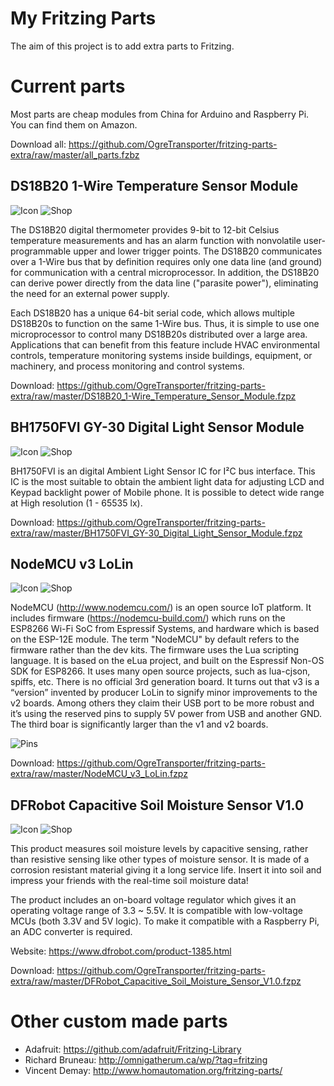 # My Fritzing Parts
The aim of this project is to add extra parts to Fritzing.

# Current parts
Most parts are cheap modules from China for Arduino and Raspberry Pi. You can find them on Amazon.

Download all: https://github.com/OgreTransporter/fritzing-parts-extra/raw/master/all_parts.fzbz

## DS18B20 1-Wire Temperature Sensor Module
![Icon](https://github.com/OgreTransporter/fritzing-parts-extra/blob/master/DS18B20/DS18B20_icon.png)
![Shop](https://github.com/OgreTransporter/fritzing-parts-extra/blob/master/DS18B20/DS18B20_picture.jpg)

The DS18B20 digital thermometer provides 9-bit to 12-bit Celsius temperature measurements and has an alarm function with nonvolatile user-programmable upper and lower trigger points. The DS18B20 communicates over a 1-Wire bus that by definition requires only one data line (and ground) for communication with a central microprocessor. In addition, the DS18B20 can derive power directly from the data line ("parasite power"), eliminating the need for an external power supply.

Each DS18B20 has a unique 64-bit serial code, which allows multiple DS18B20s to function on the same 1-Wire bus. Thus, it is simple to use one microprocessor to control many DS18B20s distributed over a large area. Applications that can benefit from this feature include HVAC environmental controls, temperature monitoring systems inside buildings, equipment, or machinery, and process monitoring and control systems.

Download: https://github.com/OgreTransporter/fritzing-parts-extra/raw/master/DS18B20_1-Wire_Temperature_Sensor_Module.fzpz

## BH1750FVI GY-30 Digital Light Sensor Module
![Icon](https://github.com/OgreTransporter/fritzing-parts-extra/blob/master/BH1750FVI_GY-30/BH1750FVI_GY-30_icon.png)
![Shop](https://github.com/OgreTransporter/fritzing-parts-extra/blob/master/BH1750FVI_GY-30/BH1750FVI_GY-30_picture.jpg)

BH1750FVI is an digital Ambient Light Sensor IC for I²C bus interface. This IC is the most suitable to obtain the ambient light data for adjusting LCD and Keypad backlight power of Mobile phone. It is possible to detect wide range at High resolution (1 - 65535 lx).

Download: https://github.com/OgreTransporter/fritzing-parts-extra/raw/master/BH1750FVI_GY-30_Digital_Light_Sensor_Module.fzpz

## NodeMCU v3 LoLin 

![Icon](https://github.com/OgreTransporter/fritzing-parts-extra/blob/master/NodeMCU_v3_LoLin/NodeMCU_v3_LoLin_icon.png)
![Shop](https://github.com/OgreTransporter/fritzing-parts-extra/blob/master/NodeMCU_v3_LoLin/NodeMCU_v3_LoLin_picture.jpg)

NodeMCU (http://www.nodemcu.com/) is an open source IoT platform. It includes firmware (https://nodemcu-build.com/) which runs on the ESP8266 Wi-Fi SoC from Espressif Systems, and hardware which is based on the ESP-12E module. The term "NodeMCU" by default refers to the firmware rather than the dev kits. The firmware uses the Lua scripting language. It is based on the eLua project, and built on the Espressif Non-OS SDK for ESP8266. It uses many open source projects, such as lua-cjson, spiffs, etc. There is no official 3rd generation board. It turns out that v3 is a “version” invented by producer LoLin to signify minor improvements to the v2 boards. Among others they claim their USB port to be more robust and it’s using the reserved pins to supply 5V power from USB and another GND. The third boar is significantly larger than the v1 and v2 boards.

![Pins](https://github.com/OgreTransporter/fritzing-parts-extra/blob/master/NodeMCU_v3_LoLin/NodeMCU_v3_LoLin_pins.jpg)

Download: https://github.com/OgreTransporter/fritzing-parts-extra/raw/master/NodeMCU_v3_LoLin.fzpz

## DFRobot Capacitive Soil Moisture Sensor V1.0
![Icon](https://github.com/OgreTransporter/fritzing-parts-extra/blob/master/DFRobot_Capacitive_Soil_Moisture_Sensor/DFRobot_Capacitive_Soil_Moisture_Sensor_icon.png)
![Shop](https://github.com/OgreTransporter/fritzing-parts-extra/blob/master/DFRobot_Capacitive_Soil_Moisture_Sensor/DFRobot_Capacitive_Soil_Moisture_Sensor_picture.jpg)

This product measures soil moisture levels by capacitive sensing, rather than resistive sensing like other types of moisture sensor. It is made of a corrosion resistant material giving it a long service life. Insert it into soil and impress your friends with the real-time soil moisture data!

The product includes an on-board voltage regulator which gives it an operating voltage range of 3.3 ~ 5.5V. It is compatible with low-voltage MCUs (both 3.3V and 5V logic). To make it compatible with a Raspberry Pi, an ADC converter is required.

Website: https://www.dfrobot.com/product-1385.html

Download: https://github.com/OgreTransporter/fritzing-parts-extra/raw/master/DFRobot_Capacitive_Soil_Moisture_Sensor_V1.0.fzpz

# Other custom made parts

 * Adafruit: https://github.com/adafruit/Fritzing-Library
 * Richard Bruneau: http://omnigatherum.ca/wp/?tag=fritzing
 * Vincent Demay: http://www.homautomation.org/fritzing-parts/
